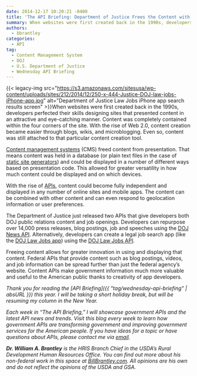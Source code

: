 ```yaml
---
date: 2014-12-17 10:20:21 -0400
title: 'The API Briefing: Department of Justice Frees the Content with Two New APIs'
summary: When websites were first created back in the 1990s, developers perfected their skills designing sites that presented content in an attractive and eye-catching manner. Content was completely contained within the four corners of the site. With the rise of Web 2.0, content
authors:
  - bbrantley
categories:
  - API
tag:
  - Content Management System
  - DOJ
  - U.S. Department of Justice
  - Wednesday API Briefing
---
```


{{< legacy-img src="https://s3.amazonaws.com/sitesusa/wp-content/uploads/sites/212/2014/12/250-x-444-Justice-DOJ-law-jobs-iPhone-app.jpg" alt="Department of Justice Law Jobs iPhone app search results screen" >}}When websites were first created back in the 1990s, developers perfected their skills designing sites that presented content in an attractive and eye-catching manner. Content was completely contained within the four corners of the site. With the rise of Web 2.0, content creation became easier through blogs, wikis, and microblogging. Even so, content was still attached to that particular content creation tool.

[Content management systems](https://www.WHATEVER/2013/10/30/content-management-systems-toolkit/ "Content Management Systems Toolkit") (CMS) freed content from presentation. That means content was held in a database (or plain text files in the case of <a href="http://jekyllrb.com/" target="_blank">static site generators</a>) and could be displayed in a number of different ways based on presentation code. This allowed for greater versatility in how much content could be displayed and on which devices.

With the rise of [APIs](https://www.WHATEVER/2013/04/30/apis-in-government/ "APIs in Government"), content could become fully independent and displayed in any number of online sites and mobile apps. The content can be combined with other content and can even respond to geolocation information or user preferences.

The Department of Justice just released two APIs that give developers both DOJ public relations content and job openings. Developers can repurpose over 14,000 press releases, blog postings, job and speeches using the <a href="http://www.justice.gov/developer/api-documentation/api_v1" target="_blank">DOJ News API</a>. Alternatively, developers can create a legal job search app (like the <a href="https://itunes.apple.com/us/app/doj-law-jobs/id905071111?mt=8&ign-mpt=uo%3D4" target="_blank">DOJ Law Jobs app</a>) using the <a href="http://www.justice.gov/developer/api-documentation/api_v1#vacancy-announcements-index" target="_blank">DOJ Law Jobs API</a>.

Freeing content allows for greater innovation in using and displaying that content. Federal APIs that provide content such as blog postings, videos, and job information can be spread further than just the federal agency’s website. Content APIs make government information much more valuable and useful to the American public thanks to creativity of app developers.

_Thank you for reading the [API Briefing]({{ "tag/wednesday-api-briefing" | absURL }}) this year. I will be taking a short holiday break, but will be resuming my column in the New Year._

_Each week in “The API Briefing,” I will showcase government APIs and the latest API news and trends. Visit this blog every week to learn how government APIs are transforming government and improving government services for the American people. If you have ideas for a topic or have questions about APIs, please contact me via_ [_email_](mailto:bill.brantley@wdc.usda.gov)_._

_**Dr. William A. Brantley** is the HRIS Branch Chief in the USDA’s Rural Development Human Resources Office. You can find out more about his non-federal work in this space at_ [_BillBrantley.com_](http://billbrantley.com/)_. All opinions are his own and do not reflect the opinions of the USDA and GSA._

<div class="copyIcon copy0">
</div>

<div class="pasteIcon paste0">
</div>

<div class="notifyIcon">
</div>

<div class="copyIcon copy0">
</div>

<div class="pasteIcon paste0">
</div>

<div class="notifyIcon">
</div>